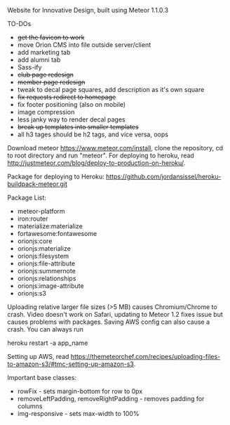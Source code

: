 Website for Innovative Design, built using Meteor 1.1.0.3

TO-DOs
* ~~get the favicon to work~~
* move Orion CMS into file outside server/client
* add marketing tab
* add alumni tab
* Sass-ify 
* ~~club page redesign~~
* ~~member page redesign~~
* tweak to decal page squares, add description as it's own square
* ~~fix requests redirect to homepage~~
* fix footer positioning (also on mobile)
* image compression
* less janky way to render decal pages
* ~~break up templates into smaller templates~~
* all h3 tages should be h2 tags, and vice versa, oops

Download meteor https://www.meteor.com/install, clone the repository, cd to root directory and run "meteor". For deploying to heroku, read http://justmeteor.com/blog/deploy-to-production-on-heroku/. 

Package for deploying to Heroku:
https://github.com/jordansissel/heroku-buildpack-meteor.git

Package List:
* meteor-platform
* iron:router
* materialize:materialize
* fortawesome:fontawesome
* orionjs:core
* orionjs:materialize
* orionjs:filesystem
* orionjs:file-attribute
* orionjs:summernote
* orionjs:relationships
* orionjs:image-attribute
* orionjs:s3

Uploading relative larger file sizes (>5 MB) causes Chromium/Chrome to crash. Video doesn't work on Safari, updating to Meteor 1.2 fixes issue but causes problems with packages. Saving AWS config can also cause a crash. You can always run 

heroku restart -a app_name

Setting up AWS, read https://themeteorchef.com/recipes/uploading-files-to-amazon-s3/#tmc-setting-up-amazon-s3. 

Important base classes:
* rowFix - sets margin-bottom for row to 0px
* removeLeftPadding, removeRightPadding - removes padding for columns
* img-responsive - sets max-width to 100%




